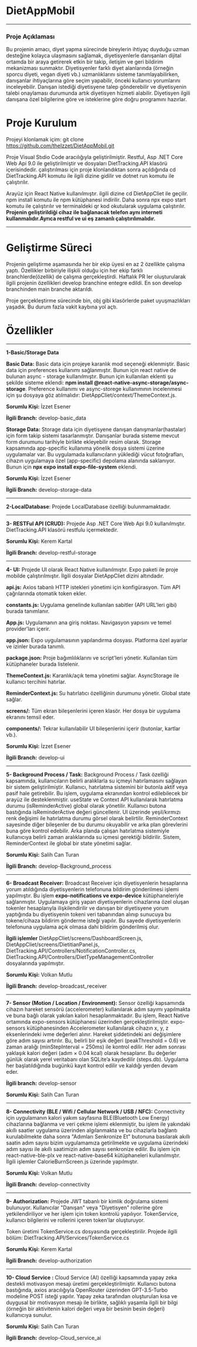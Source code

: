 # DietAppMobil

---
### Proje Açıklaması
Bu projenin amacı, diyet yapma sürecinde bireylerin ihtiyaç duyduğu uzman desteğine kolayca 
ulaşmasını sağlamak, diyetisyenlerle danışanları dijital ortamda bir araya getirerek etkin bir takip, 
iletişim ve geri bildirim mekanizması sunmaktır. Diyetisyenler farklı diyet alanlarında (örneğin sporcu 
diyeti, vegan diyeti vb.) uzmanlıklarını sisteme tanımlayabilirken, danışanlar ihtiyaçlarına göre seçim 
yapabilir, önceki kullanıcı yorumlarını inceleyebilir. Danışan istediği diyetisyene talep gönderebilir ve diyetisyenin talebi onaylaması durumunda artık diyetisyen hizmeti alabilir. Diyetisyen ilgili danışana özel bilgilerine göre ve isteklerine göre doğru programını hazırlar.

# Proje Kurulum
Projeyi klonlamak içim: git clone https://github.com/theIzzet/DietAppMobil.git

Proje Visual Stıdio Code aracılığıyla geliştirilmiştir.
Restful, Asp .NET Core Web Api 9.0 ile geliştirilmiştir ve dosyaları DietTracking.API klasörü içerisindedir. çalıştırılması için proje klonlandıktan sonra açıldığında cd DietTracking.API komutu ile ilgili dizine gidilir ve dotnet run komutu ile çalıştırılır.

Arayüz için React Native kullanılmıştır. ilgili dizine cd DietAppCliet ile geçilir. npm install komutu ile npm kütüphanesi indirilir. Daha sonra npx expo start komutu ile çalıştırılır ve terminaldeki qr kod okutularak uygulama çalıştırılır. **Projenin geliştirildiği cihaz ile bağlanacak telefon aynı interneti kullanmalıdır.Ayrıca restful ve ui eş zamanlı çalıştırılımalıdır.**

---

# Geliştirme Süreci

Projenin geliştirme aşamasında her bir ekip üyesi en az 2 özellikte çalışma yaptı. Özellikler birbiriyle ilişkili olduğu için her ekip farklı branchlerde(özellik) de çalışma gerçekleştirdi. Haftalık PR ler oluşturularak ilgili projenin özellikleri develop branchine entegre edildi. En son develop branchinden main branche aktarıldı. 

Proje gerçekleştirme sürecinde bin, obj gibi klasörlerde paket uyuşmazlıkları  yaşadık. Bu durum fazla vakit kaybına yol açtı. 


# Özellikler

---

**1-Basic/Storage Data**

**Basic Data:** Basic data için projeye karanlık mod seçeneği eklenmiştir. Basic data için preferences kullanımı sağlanmıştır. Bunun için react native de bulunan async - storage kullanılmıştır. Bunun için kullanılan eklenti şu şekilde sisteme eklendi: **npm install @react-native-async-storage/async-storage**. 
Preference kullanımı ve async-storege kullanımının incelenmesi için şu dosyaya göz atılmalıdır: DietAppCliet/context/ThemeContext.js.


**Sorumlu Kişi:** İzzet Esener

**İlgili Branch:** develop-basic_data



**Storage Data:** Storage data için diyetisyene danışan danışmanlar(hastalar) için form takip sistemi tasarlanmıştır. Danışanlar burada sisteme mevcut form durumunu tarihiyle birlikte ekleyebilir resim olarak. Storage kapsamında app-specific  kullanıma yönelik dosya sistemi üzerine uygulamalar var. Bu uygulamada kullanıcıların yüklediği vücut fotoğrafları, cihazın uygulamaya özel (app-specific) depolama alanında saklanıyor. Bunun için **npx expo install expo-file-system** eklendi. 

**Sorumlu Kişi:** İzzet Esener

**İlgili Branch:** develop-storage-data

---

**2-LocalDatabase**: Projede LocalDatabase özelliği bulunmamaktadır.

---

**3- RESTFul API (CRUD):** Projede Asp .NET Core Web Api 9.0 kullanılmıştır. DietTracking.API klasörü restfulu içermektedir. 

**Sorumlu Kişi:** Kerem Kartal

**İlgili Branch:** develop-restful-storage

---

**4- UI:** Projede UI olarak React Native kullanılmıştır. Expo paketi ile proje mobilde çalıştırılmıştır. İlgili dosyalar DietAppCliet dizini altındadır.

**api.js:** Axios tabanlı HTTP istekleri yönetimi için konfigürasyon. Tüm API çağrılarında otomatik token ekler.

**constants.js:** Uygulama genelinde kullanılan sabitler (API URL'leri gibi) burada tanımlanır.

**App.js:** Uygulamanın ana giriş noktası. Navigasyon yapısını ve temel provider'ları içerir.

**app.json:** Expo uygulamasının yapılandırma dosyası. Platforma özel ayarlar ve izinler burada tanımlı.

**package.json:** Proje bağımlılıklarını ve script'leri yönetir. Kullanılan tüm kütüphaneler burada listelenir.

**ThemeContext.js:** Karanlık/açık tema yönetimi sağlar. AsyncStorage ile kullanıcı tercihini hatırlar.

**ReminderContext.js:** Su hatırlatıcı özelliğinin durumunu yönetir. Global state sağlar.

**screens/:** Tüm ekran bileşenlerini içeren klasör. Her dosya bir uygulama ekranını temsil eder.

**components/:** Tekrar kullanılabilir UI bileşenlerini içerir (butonlar, kartlar vb.).




**Sorumlu Kişi:** İzzet Esener

**İlgili Branch:** develop-ui

---

**5- Background Process / Task:** Background Process / Task özelliği kapsamında, kullanıcıların belirli aralıklarla su içmeyi hatırlamasını sağlayan bir sistem geliştirilmiştir. Kullanıcı, hatırlatma sistemini bir butonla aktif veya pasif hale getirebilir. Bu işlem, uygulama ekranından kontrol edilebilecek bir arayüz ile desteklenmiştir.
useState ve Context API kullanılarak hatırlatma durumu (isReminderActive) global olarak yönetilir.
Kullanıcı butona bastığında isReminderActive değeri güncellenir.
UI üzerinde yeşil/kırmızı renk değişimi ile hatırlatma durumu görsel olarak belirtilir.
ReminderContext sayesinde diğer bileşenler de bu durumu okuyabilir ve arka plan görevlerini buna göre kontrol edebilir.
Arka planda çalışan hatırlatma sistemiyle kullanıcıya belirli zaman aralıklarında su içmesi gerektiği bildirilir. Sistem, ReminderContext ile global bir state yönetimi sağlar.

**Sorumlu Kişi:** Salih Can Turan

**İlgili Branch:** develop-Background_process

---

**6- Broadcast Receiver:** Broadcast Receiver için diyetisyenlerin hesaplarına yorum atıldığında diyetisyenlerin telefonuna bildirim gönderilmesi işlemi yapılmıştır. Bu işlem **expo-notifications ve expo-device** kütüphaneleriyle sağlanmıştır. Uygulamaya giriş yapan diyetisyenlerin cihazlarına özel oluşan tokenler hesaplarıyla ilişkilendirilir ve danışan bir diyetisyene yorum yaptığında bu diyetisyenin tokeni veri tabanından alınıp sunucuya bu tokene/cihaza bildirim gönderme isteği yapılır. Bu sayede diyetisyenlerin telefonuna uygulama açık olmasa dahi bildirim gönderilmiş olur. 

**İlgili işlemler** DietAppCliet/screens/DashboardScreen.js, DietAppCliet/screens/DietitianPanel.js, DietTracking.API/Controllers/NotificationController.cs, DietTracking.API/Controllers/DietTypeManagementController dosyalarında yapılmıştır.

**Sorumlu Kişi:** Volkan Mutlu

**İlgili Branch:** develop-broadcast_receiver

---

**7- Sensor (Motion / Location / Environment):** Sensor özelliği kapsamında cihazın hareket sensörü (accelerometer) kullanılarak adım sayımı yapılmakta ve buna bağlı olarak yakılan kalori hesaplanmaktadır. Bu işlem, React Native ortamında expo-sensors kütüphanesi üzerinden gerçekleştirilmiştir. expo-sensors kütüphanesinden Accelerometer kullanılarak cihazın x, y, z eksenlerindeki ivme değerleri alınır. Hareket şiddetindeki ani değişimlere göre adım sayısı artırılır. Bu, belirli bir eşik değeri (peakThreshold = 0.6) ve zaman aralığı (minStepInterval = 250ms) ile kontrol edilir.
Her adım sonrası yaklaşık kalori değeri (adım × 0.04 kcal) olarak hesaplanır. Bu değerler günlük olarak yerel veritabanı olan SQLite’a kaydedilir (steps.db). Uygulama her başlatıldığında bugünkü kayıt kontrol edilir ve kaldığı yerden devam eder.

**İlgili branch:** develop-sensor

**Sorumlu Kişi:** Salih Can Turan

---

**8- Connectivity (BLE / Wifi / Cellular Network / USB / NFC):** Connectivity için uygulamanın kalori yakım sayfasına BLE(Bluetooth Low Energy) cihazlarına bağlanma ve veri çekme işlemi eklenmiştir, bu işlem ile yakındaki akıllı saatler uygulama üzerinden algılanmakta ve bu cihazlarla bağlantı kurulabilmekte daha sonra "Adımları Senkronize Et" butonuna basılarak akıllı saatin adım sayısı bizim uygulamamıza getirilmekte ve uygulama üzerindeki adım sayısı ile akıllı saatimizin adım sayısı senkronize edilir. Bu işlem için react-native-ble-plx ve react-native-base64 kütüphaneleri kullanılmıştır.
İlgili işlemler CalorieBurnScreen.js üzerinde yapılmıştır.

**Sorumlu Kişi:** Volkan Mutlu

**İlgili Branch:** develop-connectivity

---

**9- Authorization:** Projede JWT tabanlı bir kimlik doğrulama sistemi bulunuyor. Kullanıcılar "Danışan" veya "Diyetisyen" rollerine göre yetkilendiriliyor ve her işlem için token kontrolü yapılıyor. TokenService, kullanıcı bilgilerini ve rollerini içeren token'lar oluşturuyor.

Token üretimi TokenService.cs dosyasında gerçekleştirilir. Projede ilgili bölüm: DietTracking.API/Services/TokenService.cs 

**Sorumlu Kişi:** Kerem Kartal

**İlgili Branch:** develop-authorization

---

**10- Cloud Service :** Cloud Service (AI) özelliği kapsamında yapay zeka destekli motivasyon mesajı üretimi gerçekleştirilmiştir. Kullanıcı butona bastığında, axios aracılığıyla OpenRouter üzerinden GPT-3.5-Turbo modeline POST isteği yapılır. Yapay zeka tarafından oluşturulan kısa ve duygusal bir motivasyon mesajı ile birlikte, sağlıklı yaşamla ilgili bir bilgi (örneğin bir aktivitenin kalori değeri veya bir besinin besin değeri) kullanıcıya sunulur.

**Sorumlu Kişi:** Salih Can Turan

**İlgili Branch:** develop-Cloud_service_ai

